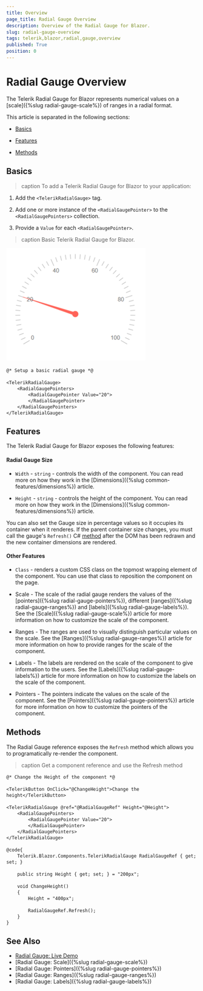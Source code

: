 ```yaml
---
title: Overview
page_title: Radial Gauge Overview
description: Overview of the Radial Gauge for Blazor.
slug: radial-gauge-overview
tags: telerik,blazor,radial,gauge,overview
published: True
position: 0
---
```


# Radial Gauge Overview

The Telerik Radial Gauge for Blazor represents numerical values on a [scale]({%slug radial-gauge-scale%}) of ranges in a radial format.

This article is separated in the following sections: 

* [Basics](#basics)

* [Features](#features)

* [Methods](#methods)

## Basics

>caption To add a Telerik Radial Gauge for Blazor to your application:

1. Add the `<TelerikRadialGauge>` tag.

1. Add one or more instance of the `<RadialGaugePointer>` to the `<RadialGaugePointers>` collection.

1. Provide a `Value` for each `<RadialGaugePointer>`.

>caption Basic Telerik Radial Gauge for Blazor.

![Basic Radial Gauge](images/basic-radial-gauge.png)

````CSHTML
@* Setup a basic radial gauge *@

<TelerikRadialGauge>
    <RadialGaugePointers>
        <RadialGaugePointer Value="20">            
        </RadialGaugePointer>        
    </RadialGaugePointers>    
</TelerikRadialGauge>
````

## Features

The Telerik Radial Gauge for Blazor exposes the following features:

#### Radial Gauge Size

* `Width` - `string` - controls the width of the component. You can read more on how they work in the [Dimensions]({%slug common-features/dimensions%}) article.

* `Height` - `string` - controls the height of the component. You can read more on how they work in the [Dimensions]({%slug common-features/dimensions%}) article.

You can also set the Gauge size in percentage values so it occupies its container when it renderes. If the parent container size changes, you must call the gauge's `Refresh()` C# [method](#methods) after the DOM has been redrawn and the new container dimensions are rendered.

#### Other Features

* `Class` - renders a custom CSS class on the topmost wrapping element of the component. You can use that class to reposition the component on the page.

* Scale - The scale of the radial gauge renders the values of the [pointers]({%slug radial-gauge-pointers%}), different [ranges]({%slug radial-gauge-ranges%}) and [labels]({%slug radial-gauge-labels%}). See the [Scale]({%slug radial-gauge-scale%}) article for more information on how to customize the scale of the component.

* Ranges - The ranges are used to visually distinguish particular values on the scale. See the [Ranges]({%slug radial-gauge-ranges%}) article for more information on how to provide ranges for the scale of the component.

* Labels - The labels are rendered on the scale of the component to give information to the users. See the [Labels]({%slug radial-gauge-labels%}) article for more information on how to customize the labels on the scale of the component.

* Pointers - The pointers indicate the values on the scale of the component. See the [Pointers]({%slug radial-gauge-pointers%}) article for more information on how to customize the pointers of the component.

## Methods

The Radial Gauge reference exposes the `Refresh` method which allows you to programatically re-render the component. 

>caption Get a component reference and use the Refresh method

````CSHTML
@* Change the Height of the component *@

<TelerikButton OnClick="@ChangeHeight">Change the height</TelerikButton>

<TelerikRadialGauge @ref="@RadialGaugeRef" Height="@Height">
    <RadialGaugePointers>
        <RadialGaugePointer Value="20">
        </RadialGaugePointer>
    </RadialGaugePointers>
</TelerikRadialGauge>

@code{
    Telerik.Blazor.Components.TelerikRadialGauge RadialGaugeRef { get; set; }

    public string Height { get; set; } = "200px";

    void ChangeHeight()
    {
        Height = "400px";

        RadialGaugeRef.Refresh();
    }
}
````

## See Also

* [Radial Gauge: Live Demo](https://demos.telerik.com/blazor-ui/radial-gauge)
* [Radial Gauge: Scale]({%slug radial-gauge-scale%})
* [Radial Gauge: Pointers]({%slug radial-gauge-pointers%})
* [Radial Gauge: Ranges]({%slug radial-gauge-ranges%})
* [Radial Gauge: Labels]({%slug radial-gauge-labels%})